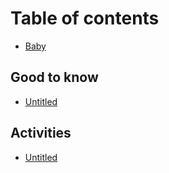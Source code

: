 # Table of contents

* [Baby](README.md)

## Good to know

* [Untitled](good-to-know/untitled.md)

## Activities

* [Untitled](activities/untitled.md)

